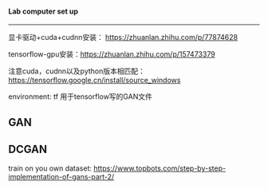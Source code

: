 #### Lab computer set up
---

显卡驱动+cuda+cudnn安装： https://zhuanlan.zhihu.com/p/77874628

tensorflow-gpu安装：https://zhuanlan.zhihu.com/p/157473379

注意cuda，cudnn以及python版本相匹配：https://tensorflow.google.cn/install/source_windows

environment: 
tf 用于tensorflow写的GAN文件


## GAN


## DCGAN

train on you own dataset: https://www.topbots.com/step-by-step-implementation-of-gans-part-2/

